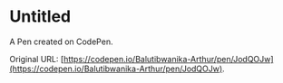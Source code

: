 # Untitled

A Pen created on CodePen.

Original URL: [https://codepen.io/Balutibwanika-Arthur/pen/JodQOJw](https://codepen.io/Balutibwanika-Arthur/pen/JodQOJw).

